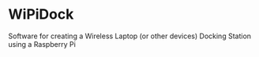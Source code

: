 # WiPiDock
Software for creating a Wireless Laptop (or other devices) Docking Station using a Raspberry Pi
